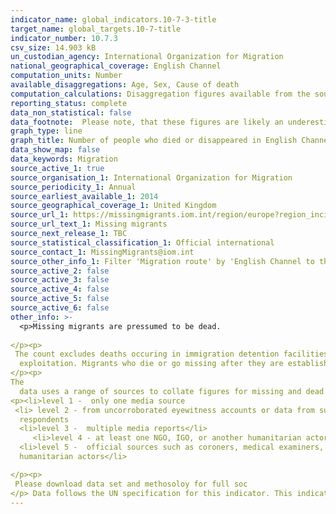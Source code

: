 ```yaml
---
indicator_name: global_indicators.10-7-3-title
target_name: global_targets.10-7-title
indicator_number: 10.7.3
csv_size: 14.903 kB
un_custodian_agency: International Organization for Migration
national_geographical_coverage: English Channel
computation_units: Number
available_disaggregations: Age, Sex, Cause of death
computation_calculations: Disaggregation figures available from the source are summed to represent the UK headline numbers.
reporting_status: complete
data_non_statistical: false
data_footnote:  Please note, that these figures are likely an underestimatation due to the difficulties encountered when collecting data in this area.
graph_type: line
graph_title: Number of people who died or disappeared in English Channel during the process of migration to the UK
data_show_map: false
data_keywords: Migration
source_active_1: true
source_organisation_1: International Organization for Migration
source_periodicity_1: Annual
source_earliest_available_1: 2014
source_geographical_coverage_1: United Kingdom
source_url_1: https://missingmigrants.iom.int/region/europe?region_incident=All&route=3896&incident_date%5Bmin%5D=&incident_date%5Bmax%5D=
source_url_text_1: Missing migrants
source_next_release_1: TBC
source_statistical_classification_1: Official international
source_contact_1: MissingMigrants@iom.int
source_other_info_1: Filter 'Migration route' by 'English Channel to the UK'.
source_active_2: false
source_active_3: false
source_active_4: false
source_active_5: false
source_active_6: false
other_info: >-
  <p>Missing migrants are pressumed to be dead. 
  
</p><p>
 The count excludes deaths occuring in immigration detention facilities or after deportation to a migrant’s homeland, as well as deaths more loosely connected with migrants irregular status, such as those resulting from labour
  exploitation. Migrants who die or go missing after they are established in a new home are also not included in the data, so deaths in refugee camps or housing are excluded.  The deaths of internally displaced persons who die within their country of origin are also excluded.
</p><p>
The
  data uses a range of sources to collate figures for missing and dead migrants;  incidents are ranked on a scale from 1-5 based on the source(s) of information available.
<p><li>level 1 -  only one media source
 <li> level 2 - from uncorroborated eyewitness accounts or data from survey
  respondents 
  <li>level 3 -  multiple media reports</li>
     <li>level 4 - at least one NGO, IGO, or another humanitarian actor with direct knowledge of the incident
  <li>level 5 -  official sources such as coroners, medical examiners, or government officials or from  multiple
  humanitarian actors</li>

</p><p>
 Please download data set and methosoloy for full soc
</p> Data follows the UN specification for this indicator. This indicator has not been identified in collaboration with topic experts.
---
```

